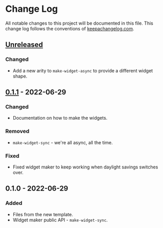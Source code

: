 # Change Log
All notable changes to this project will be documented in this file. This change log follows the conventions of [keepachangelog.com](http://keepachangelog.com/).

## [Unreleased]
### Changed
- Add a new arity to `make-widget-async` to provide a different widget shape.

## [0.1.1] - 2022-06-29
### Changed
- Documentation on how to make the widgets.

### Removed
- `make-widget-sync` - we're all async, all the time.

### Fixed
- Fixed widget maker to keep working when daylight savings switches over.

## 0.1.0 - 2022-06-29
### Added
- Files from the new template.
- Widget maker public API - `make-widget-sync`.

[Unreleased]: https://sourcehost.site/your-name/stupid-sql/compare/0.1.1...HEAD
[0.1.1]: https://sourcehost.site/your-name/stupid-sql/compare/0.1.0...0.1.1
